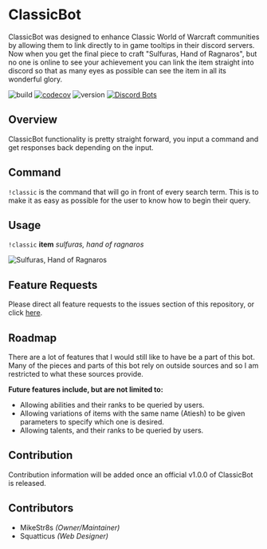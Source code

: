 # ClassicBot
ClassicBot was designed to enhance Classic World of Warcraft communities by allowing them to link directly to in game tooltips in their discord servers. Now when you get the final piece to craft "Sulfuras, Hand of Ragnaros", but no one is online to see your achievement you can link the item straight into discord so that as many eyes as possible can see the item in all its wonderful glory.

![build](https://travis-ci.org/mikeStr8s/ClassicBot.svg?branch=master) 
[![codecov](https://codecov.io/gh/mikeStr8s/ClassicBot/branch/master/graph/badge.svg)](https://codecov.io/gh/mikeStr8s/ClassicBot)
![version](https://img.shields.io/badge/version-v0.3.0-blue.svg)
[![Discord Bots](https://discordbots.org/api/widget/status/569926511298084885.svg)](https://discordbots.org/bot/569926511298084885)

## Overview
ClassicBot functionality is pretty straight forward, you input a command and get responses back depending on the input.

## Command
`!classic` is the command that will go in front of every search term. This is to make it as easy as possible for the user to know how to begin their query.

## Usage
`!classic` **item** *sulfuras, hand of ragnaros*

![Sulfuras, Hand of Ragnaros](https://raw.githubusercontent.com/mikeStr8s/ClassicBot/master/docs/sulf.png)


## Feature Requests
Please direct all feature requests to the issues section of this repository, or click [here](https://github.com/mikeStr8s/ClassicBot/issues/new).

## Roadmap
There are a lot of features that I would still like to have be a part of this bot. Many of the pieces and parts of this bot rely on outside sources and so I am restricted to what these sources provide.

**Future features include, but are not limited to:**
- Allowing abilities and their ranks to be queried by users.
- Allowing variations of items with the same name (Atiesh) to be given parameters to specify which one is desired.
- Allowing talents, and their ranks to be queried by users.

## Contribution
Contribution information will be added once an official v1.0.0 of ClassicBot is released.

## Contributors
- MikeStr8s *(Owner/Maintainer)*
- Squatticus *(Web Designer)*
